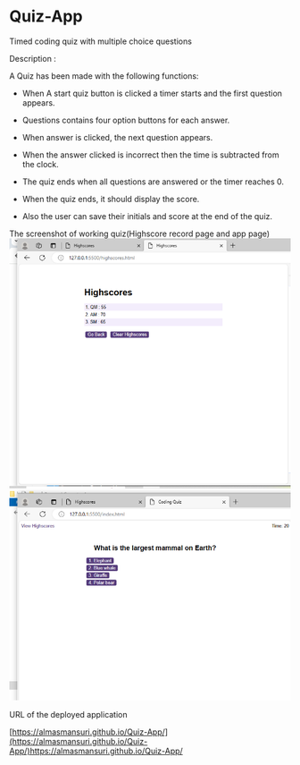# Quiz-App

Timed coding quiz with multiple choice questions

Description :

A Quiz has been made with the following functions:

- When A start quiz button is clicked a timer starts and the first question appears.

- Questions contains four option buttons for each answer.
- When answer is clicked, the next question appears.
- When the answer clicked is incorrect then the time is subtracted from the clock.
- The quiz ends when all questions are answered or the timer reaches 0.
- When the quiz ends, it should display the score.
- Also the user can save their initials and score at the end of the quiz.

The screenshot of working quiz(Highscore record page and app page)
![highscore screenshot](./assets/images/highscore_ss.png)
![app reenshot](./assets/images/app_ss.png)

URL of the deployed application

[https://almasmansuri.github.io/Quiz-App/](https://almasmansuri.github.io/Quiz-App/)https://almasmansuri.github.io/Quiz-App/
